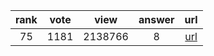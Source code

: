
| rank | vote | view | answer | url |
|:-:|:-:|:-:|:-:|:-:|
|75|1181|2138766|8| [url](http://stackoverflow.com/questions/2835559/parsing-values-from-a-json-file) |
